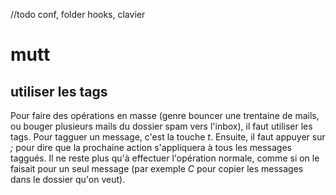 //todo
conf, folder hooks, clavier

# mutt

## utiliser les tags

Pour faire des opérations en masse (genre bouncer une trentaine de mails, ou
bouger plusieurs mails du dossier spam vers l'inbox), il faut utiliser les tags.
Pour tagguer un message, c'est la touche _t_. Ensuite, il faut appuyer sur _;_
pour dire que la prochaine action s'appliquera à tous les messages taggués. Il
ne reste plus qu'à effectuer l'opération normale, comme si on le faisait pour un
seul message (par exemple _C_ pour copier les messages dans le dossier qu'on
veut).
